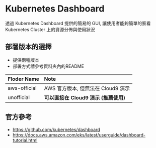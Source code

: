 # Kubernetes Dashboard

透過 Kubernetes Dashboard 提供的簡易的 GUI, 讓使用者能夠簡單的察看Kubernetes Cluster 上的資源分佈與使用狀況

## 部署版本的選擇

-  提供兩種版本
-  部署方式請參考資料夾內的README

|Floder Name | Note |
|:--- | :--- |
|aws-official | AWS 官方版本, 但無法在 Cloud9 演示 |
|unofficial | **可以直接在 Cloud9 演示 (推薦使用)** |



## 官方參考

-  <https://github.com/kubernetes/dashboard>  
-  <https://docs.aws.amazon.com/eks/latest/userguide/dashboard-tutorial.html>  



